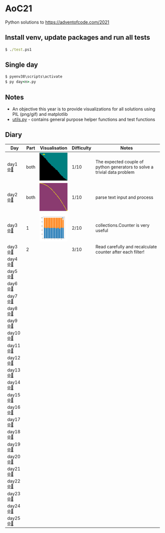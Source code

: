 # AoC21
Python solutions to https://adventofcode.com/2021

## Install venv, update packages and run all tests

```cmd
$ ./test.ps1
```

## Single day

```cmd
$ pyenv38\scripts\activate
$ py day<n>.py
```

## Notes

* An objective this year is to provide visualizations for all solutions using PIL (png/gif) and matplotlib
* [utils.py](./utils.py) - contains general purpose helper functions and test functions

## Diary

Day | Part | Visualisation | Difficulty | Notes
--- | ---- | ------------- | ---------- | -----
day1 [🌐](https://adventofcode.com/2021/day/1)[💾](./day1.py)    | both | ![Depth Map](./output/day1.png)                    | 1/10 | The expected couple of python generators to solve a trivial data problem
day2 [🌐](https://adventofcode.com/2021/day/2)[💾](./day2.py)    | both | ![Going Down](./output/day2b.png)                  | 1/10 | parse text input and process
day3 [🌐](https://adventofcode.com/2021/day/3)[💾](./day3.py)    | 1    | [![](./output/day3athumb.png)](./output/day3a.png) | 2/10 | collections.Counter is very useful
day3 [🌐](https://adventofcode.com/2021/day/3)[💾](./day3.py)    | 2    |                                                    | 3/10 | Read carefully and recalculate counter after each filter!
day4 [🌐](https://adventofcode.com/2021/day/4)[💾](./day4.py)    |      |                                   |  | 
day5 [🌐](https://adventofcode.com/2021/day/5)[💾](./day5.py)    |      |                                   |  | 
day6 [🌐](https://adventofcode.com/2021/day/6)[💾](./day6.py)    |      |                                   |  | 
day7 [🌐](https://adventofcode.com/2021/day/7)[💾](./day7.py)    |      |                                   |  | 
day8 [🌐](https://adventofcode.com/2021/day/8)[💾](./day8.py)    |      |                                   |  | 
day9 [🌐](https://adventofcode.com/2021/day/9)[💾](./day9.py)    |      |                                   |  | 
day10 [🌐](https://adventofcode.com/2021/day/10)[💾](./day10.py) |      |                                   |  | 
day11 [🌐](https://adventofcode.com/2021/day/11)[💾](./day11.py) |      |                                   |  | 
day12 [🌐](https://adventofcode.com/2021/day/12)[💾](./day12.py) |      |                                   |  | 
day13 [🌐](https://adventofcode.com/2021/day/13)[💾](./day13.py) |      |                                   |  | 
day14 [🌐](https://adventofcode.com/2021/day/14)[💾](./day14.py) |      |                                   |  | 
day15 [🌐](https://adventofcode.com/2021/day/15)[💾](./day15.py) |      |                                   |  | 
day16 [🌐](https://adventofcode.com/2021/day/16)[💾](./day16.py) |      |                                   |  | 
day17 [🌐](https://adventofcode.com/2021/day/17)[💾](./day17.py) |      |                                   |  | 
day18 [🌐](https://adventofcode.com/2021/day/18)[💾](./day18.py) |      |                                   |  | 
day19 [🌐](https://adventofcode.com/2021/day/19)[💾](./day19.py) |      |                                   |  | 
day20 [🌐](https://adventofcode.com/2021/day/20)[💾](./day20.py) |      |                                   |  | 
day21 [🌐](https://adventofcode.com/2021/day/21)[💾](./day21.py) |      |                                   |  | 
day22 [🌐](https://adventofcode.com/2021/day/22)[💾](./day22.py) |      |                                   |  | 
day23 [🌐](https://adventofcode.com/2021/day/23)[💾](./day23.py) |      |                                   |  | 
day24 [🌐](https://adventofcode.com/2021/day/24)[💾](./day24.py) |      |                                   |  | 
day25 [🌐](https://adventofcode.com/2021/day/25)[💾](./day25.py) |      |                                   |  | 

